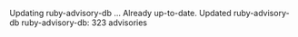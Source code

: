 Updating ruby-advisory-db ...
Already up-to-date.
Updated ruby-advisory-db
ruby-advisory-db: 323 advisories
